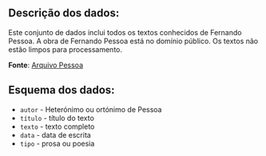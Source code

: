 ## Descrição dos dados:

Este conjunto de dados inclui todos os textos conhecidos de Fernando Pessoa. A obra de Fernando Pessoa está no domínio público.
Os textos não estão limpos para processamento.

**Fonte**: [Arquivo Pessoa](http://arquivopessoa.net/)

## Esquema dos dados:

- `autor` - Heterónimo ou ortónimo de Pessoa
- `título` - título do texto
- `texto` - texto completo
- `data` - data de escrita
- `tipo` - prosa ou poesia
